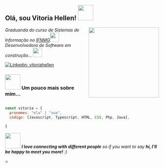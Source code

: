 <h2> Olá, sou Vitoria Hellen! <img src="https://media.giphy.com/media/mGcNjsfWAjY5AEZNw6/giphy.gif" width="50"></h2>
<img align='right' src="https://media.giphy.com/media/ieyl9zmCjO4b4t6qoY/giphy.gif" width="230">
<p><em> Graduanda do curso de Sistemas de Informação no <a href="https://www.ifnmg.edu.br/porteirinha">IFNMG</a><img src="https://media.giphy.com/media/fYSnHlufseco8Fh93Z/giphy.gif" width="30"></br>Desenvolvedora de Software em construção... <img src="https://media.giphy.com/media/WUlplcMpOCEmTGBtBW/giphy.gif" width="30"> 
</em></p>


[![Linkedin: vitoriahellen](https://img.shields.io/badge/-thaianebraga-blue?style=flat-square&logo=Linkedin&logoColor=white&link=https://www.linkedin.com/in/vitoria-hellen-ba5877145/)](https://www.linkedin.com/in/vitoria-hellen-ba5877145/)



### <img src="https://media.giphy.com/media/VgCDAzcKvsR6OM0uWg/giphy.gif" width="50"> Um pouco mais sobre mim...  

```javascript

const vitoria = {
  pronomes: "ela" | "sua",
  código: [Javascript, Typescript, HTML, CSS, Php, Java],

}
```


<img src="https://media.giphy.com/media/LnQjpWaON8nhr21vNW/giphy.gif" width="50"> <em>  <b>I love connecting with different people</b> so if you want to say <b>hi, I'll be happy to meet you more!</b> :) </em>

⭐️ 

